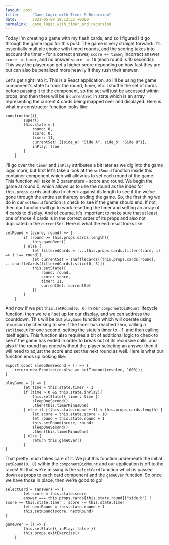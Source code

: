 ```yaml
---
layout: post
title:      "Game Logic with Timer & Recursion"
date:       2021-05-09 18:12:52 +0000
permalink:  game_logic_with_timer_and_recursion
---
```



Today I'm creating a game with my flash cards, and so I figured I'd go through the game logic for this post. The game is very straight forward: it's essentially multiple choice with timed rounds, and the scoring takes into account the timer - for a correct answer, `score += timer`, incorrect answer `score -= timer`, and no answer `score -= 10` (each round is 10 seconds). This way the player can get a higher score depending on how fast they are but can also be penalized more heavily if they rush their answer.

Let's get right into it. This is a React application, so I'll be using the game component's state to track the round, timer, etc. I shuffle the set of cards before passing it to the component, so the set will just be accessed within props, and then there will be a `currentSet` in state which is an array representing the current 4 cards being mapped over and displayed. Here is what my constructor function looks like:
```
constructor(){
        super()
        this.state = {
            round: 0,
            score: 0,
            timer: 11,
            currentSet: [{side_a: "Side A", side_b: "Side B"}],
            inPlay: true
        }
    }
```
I'll go over the `timer` and `inPlay` attributes a bit later as we dig into the game logic more, but first let's take a look at the `setRound` function inside this container component which will allow us to set each round of the game. This function will take in 2 parameters - score and round. We begin the game at round 0, which allows us to use the round as the index for `this.props.cards` and also to check against its length to see if the we've gone through the entire set thereby ending the game. So, the first thing we do in our `setRound` function is check to see if the game should end. If not, then our function will go to work resetting the timer and setting an array of 4 cards to display. And of course, it's important to make sure that at least one of those 4 cards is in the correct order of its props and also not duplicated in the `currentSet`. Here is what the end result looks like:
```
setRound = (score, round) => {
        if (round >= this.props.cards.length){
            this.gameOver()
        } else {
            let filteredCards = [...this.props.cards.filter((card, i) => i !== round)]
            let currentSet = shuffleCards([this.props.cards[round], ...shuffleCards(filteredCards).slice(0, 3)])
            this.setState({
                round: round,
                score: score,
                timer: 11,
                currentSet: currentSet
            })
        }
    }
```
And now if we put `this.setRound(0, 0)` in our `componentDidMount` lifecycle function, then we're all set up for our display, and we can address the countdown. This will be our `playGame` function which will operate using recursion by checking to see if the timer has reached zero, calling a `setTimeout` for one second, setting the state's timer to - 1, and then calling itself again. This function also requires a bit of additional logic to check to see if the game has ended in order to break out of its recursive calls, and also if the round has ended without the player selecting an answer then it will need to adjust the score and set the next round as well. Here is what our function ends up looking like:
```
export const sleepOneSecond = () => {
    return new Promise(resolve => setTimeout(resolve, 1000));
} 

playGame = () => {
        let time = this.state.timer - 1
        if (time > 0 && this.state.inPlay){
            this.setState({ timer: time })
            sleepOneSecond()
            .then(this.timerMinusOne)
        } else if ((this.state.round + 1) < this.props.cards.length) {
            let score = this.state.score - 10
            let round = this.state.round + 1
            this.setRound(score, round)
            sleepOneSecond()
            .then(this.timerMinusOne)
        } else {
            return this.gameOver()
        }
}
```
That pretty much takes care of it. We put this function underneath the initial `setRound(0, 0)` within the `componentDidMount` and our application is off to the races! All that we're missing is the `selectCard` function which is passed down as props to each card component and the `gameOver` function. So once we have those in place, then we're good to go!
```
selectCard = (answer) => {
        let score = this.state.score
        answer === this.props.cards[this.state.round]["side_b"] ? score += this.state.timer : score -= this.state.timer
        let nextRound = this.state.round + 1
        this.setRound(score, nextRound)
}

gameOver = () => {
        this.setState({ inPlay: false })
        this.props.exitExercise()
    }
```
